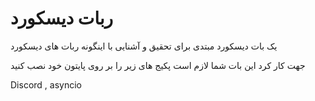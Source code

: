 # ربات دیسکورد
یک بات دیسکورد مبتدی برای تحقیق و آشنایی با اینگونه ربات های دیسکورد


جهت کار کرد این بات شما لازم است پکیج های زیر را بر روی پایتون خود نصب کنید

Discord , asyncio
